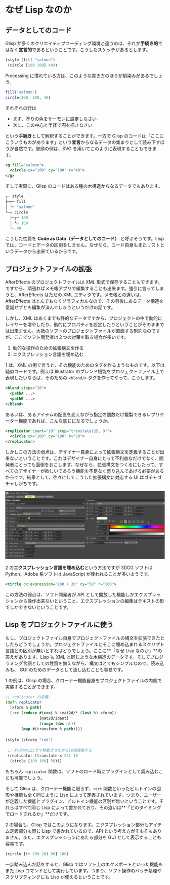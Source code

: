 # なぜ Lisp なのか

## データとしてのコード

Glisp が多くのクリエイティブコーディング環境と違うのは、それが**手続き的**ではなく**宣言的**であるということです。こうしたスケッチがあるとします。

```clojure
(style (fill "salmon")
 (circle [100 100] 40))
```

Processing に慣れている方は、このような書き方のほうが馴染みがあるでしょう。

```js
fill('salmon')
circle(100, 100, 40)
```

それぞれの行は

- まず、塗りの色をサーモンに設定しなさい
- 次に、この中心と半径で円を描きなさい

という**手続き**として解釈することができます。一方で Glisp のコードは「ここにこういうものがあります」という**宣言**からなるデータの集まりとして読み下すほうが自然です。冒頭の例は、SVG を用いてこのように表現することもできます。

```svg
<g fill="salmon">
  <circle cx="100" cy="100" r="40">
</g>
```

そして実際に、Glisp のコードはある種の木構造からなるデータでもあります。

```clojure
┬─ style
├─┬─ fill
│ └─ "salmon"
└─┬ circle
  ├─┬─ 100
  │ └─ 100
  └─ 40
```

こうした性質を **Code as Data（データとしてのコード）** と呼ぶそうです。Lisp では、コードとデータの区別をしません。なぜなら、コード自身もまたリストというデータから出来ているからです。

## プロジェクトファイルの拡張

AfterEffects のプロジェクトファイルは XML 形式で保存することもできます。ですから、頑張ればメモ帳アプリで編集することも出来ます。強引に言ってしまうと、AfterEffects はただの XML エディタです。メモ帳との違いは、AfterEffects はとんでもなくグラフィカルなので、その背後にあるデータ構造を意識せずとも編集が済んでしまうというだけの話です。

しかし、XML はあくまでも静的なデータですから、プロジェクトの中で動的にレイヤーを増やしたり、動的にプロパティを設定したりということがそのままでは出来ません。大抵のソフトのプロジェクトファイルが直面する制約なのですが、ここでソフト開発者は２つの対策を取る場合が多いです。

1.  動的な操作のための拡張構文を作る
2.  エクスプレッション言語を埋め込む

1 は、XML の例で言うと、その機能のためのタグを作るようなものです。以下は疑似コードです。例えば Illustrator のブレンド機能をプロジェクトファイル上で表現したいならば、そのための `<blend/>` タグを作ってやって、こうします。

```xml
<blend steps="10">
  <pathA ...>
  <pathB ...>
</blend>
```

あるいは、あるアイテムの配置を変えながら指定の個数だけ複製できるレプリケーター機能であれば、こんな感じになるでしょうか。

```xml
<replicator count="10" step="translate(25, 0)">
  <circle cx="100" cy="100" r="50">
</replicator>
```

しかしこの方法の弱点は、デザイナー自身によって拡張構文を定義することが出来ないということです。これはデザイナー自身にとって不利益なだけでなく、開発者にとっても面倒をおこします。なぜなら、拡張構文をつくるにしたって、すべてのデザイナーが欲しいであろう機能を不足なく盛り込んであげる必要があるからです。結果として、往々にしてこうした拡張構文に対応する UI はゴチャゴチャしがちです。

![](./mograph.png)

2 の**エクスプレッション言語を埋め込む**という方法ですが 3DCG ソフトは Python、Adobe 系ソフトは JavaScript が使われることが多いようです。

```xml
<circle cx:expression="100 + 20" cy="50" r="100">
```

この方法の弱点は、ソフト開発者が API として開放した機能しかエクスプレッションから操作出来ないということ、エクスプレッションの編集はテキストの形でしかできないということです。

## Lisp をプロジェクトファイルに使う

もし、プロジェクトファイル自身でプロジェクトファイルの構文を拡張できたとしたらどうでしょうか。プロジェクトファイルとそこに埋め込まれるスクリプト言語との区別が無いとすればどうでしょう。ここに**「なぜ Lisp なのか」**の答えがあります。Lisp も XML と同じような木構造のデータです。そしてプログラミング言語としての性質を備えながら、構文はとてもシンプルなので、読み込みも、 GUI のためのデータとして流し込むことも容易です。

1 の例は、Glisp の場合、クローナー機能自身をプロジェクトファイルの内側で実装することができます。

```clojure
;; replicator の定義
(defn replicator
  [xform n path]
  (->> (reduce #(conj % (mat2d/* (last %) xform))
               [mat2d/ident]
               (range (dec n)))
       (map #(transform % path))))

(style (stroke "red")

 ;; X+方向に25ずつ移動させながら10個複製する
 (replicator (translate-x 25) 10
  (circle [100 100] 50)))
```

もちろん `replicator` 関数は、ソフトのロード時にプラグインとして読み込むことも可能でしょう。

そして Glisp は、クローナー機能に限らず、`rect` 関数といったビルトインの図形や機能も全く同じように Lisp によって定義されています。つまり、ユーザーが定義した機能とプラグイン、ビルトイン機能の区別が無いということです。それらはすべて同じ Lisp によって書かれており、その違いは**「どのタイミングでロードされるか」**だけです。

2 の場合も、Glisp ではこのようになります。エクスプレッション部分もアイテム定義部分も同じ Lisp で書かれているので、API という考え方がそもそもありません。また、エクスプレッションにあたる部分を GUI として表示することも容易です。

```clojure
(circle [(+ 100 20) 50] 100)
```

一歩踏み込んだ話をすると、Glisp ではソフト上のエクスポートといった機能もまた Lisp コマンドとして実行しています。つまり、ソフト操作のバッチ処理やスクリプティングにも Lisp が使えるということです。
